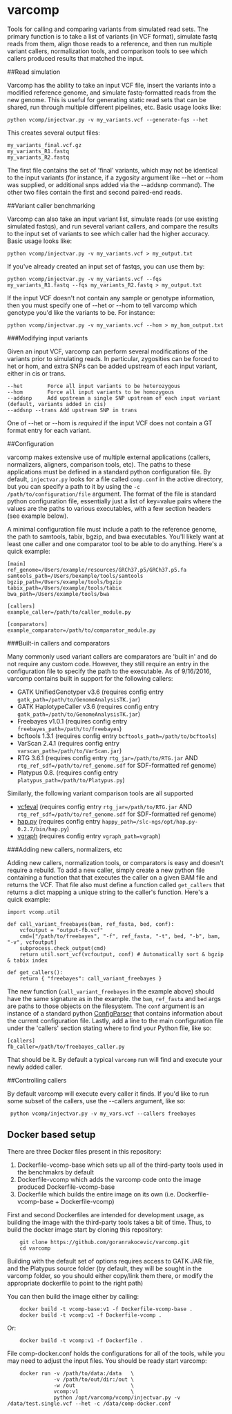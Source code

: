 # varcomp
Tools for calling and comparing variants from simulated read sets. The primary function is to take a list of variants (in VCF format), simulate fastq reads from them, align those reads to a reference, and then run multiple variant callers, normalization tools, and comparison tools to see which callers produced results that matched the input. 

##Read simulation

Varcomp has the ability to take an input VCF file, insert the variants into a modified reference genome, and simulate fastq-formatted reads from the new genome. This is useful for generating static read sets that can  be shared, run through multiple different pipelines, etc. Basic usage looks like:

    python vcomp/injectvar.py -v my_variants.vcf --generate-fqs --het 

This creates several output files:

    my_variants_final.vcf.gz
    my_variants_R1.fastq
    my_variants_R2.fastq
    
The first file contains the set of 'final' variants, which may not be identical to the input variants (for instance, if a zygosity argument like --het or --hom was supplied, or additional snps added via the --addsnp command). The other two files contain the first and second paired-end reads.

##Variant caller benchmarking

Varcomp can also take an input variant list, simulate reads (or use existing simulated fastqs), and run several variant callers, and compare the results to the input set of variants to see which caller had the higher accuracy. Basic usage looks like:

    python vcomp/injectvar.py -v my_variants.vcf > my_output.txt
    
If you've already created an input set of fastqs, you can use them by: 

    python vcomp/injectvar.py -v my_variants.vcf --fqs my_variants_R1.fastq --fqs my_variants_R2.fastq > my_output.txt
    
If the input VCF doesn't not contain any sample or genotype information, then you must specify one of --het or --hom to tell varcomp which genotype you'd like the variants to be. For instance:

    python vcomp/injectvar.py -v my_variants.vcf --hom > my_hom_output.txt

    
###Modifying input variants

Given an input VCF, varcomp can perform several modifications of the variants prior to simulating reads. In particular, zygosities can be forced to het or hom, and extra SNPs can be added upstream of each input variant, either in cis or trans. 

    --het        Force all input variants to be heterozygous
    --hom        Force all input variants to be homozygous
    --addsnp     Add upstream a single SNP upstream of each input variant (default, variants added in cis)
    --addsnp --trans Add upstream SNP in trans
   
One of --het or --hom is *required* if the input VCF does not contain a GT format entry for each variant.


##Configuration
 
 varcomp makes extensive use of multiple external applications (callers, normalizers, aligners, comparison tools, etc). The paths to these applications must be defined in a standard python configuration file. By default, `injectvar.py` looks for a file called `comp.conf` in the active directory, but you can specify a path to it by using the `-c /path/to/configuration/file` argument. The format of the file is standard python configuration file, essentially just a list of key=value pairs where the values are the paths to various executables, with a few section headers (see example below). 
 
 A minimal configuration file must include a path to the reference genome, the path to samtools, tabix, bgzip, and bwa executables. You'll likely want at least one caller and one comparator tool to be able to do anything. Here's a quick example: 
 
    [main]
    ref_genome=/Users/example/resources/GRCh37.p5/GRCh37.p5.fa
    samtools_path=/Users/bexample/tools/samtools
    bgzip_path=/Users/example/tools/bgzip
    tabix_path=/Users/example/tools/tabix
    bwa_path=/Users/example/tools/bwa
 
    [callers]
    example_caller=/path/to/caller_module.py

    [comparators]
    example_comparator=/path/to/comparator_module.py
   
###Built-in callers and comparators

Many commonly used variant callers are comparators are 'built in' and do not require any custom code. However, they still require an entry in the configuration file to specify the path to the executable. As of 9/16/2016, varcomp contains built in support for the following callers:

  - GATK UnifiedGenotyper v3.6 (requires config entry `gatk_path=/path/to/GenomeAnalysisTK.jar`)
  - GATK HaplotypeCaller  v3.6 (requires config entry `gatk_path=/path/to/GenomeAnalysisTK.jar`)
  - Freebayes v1.0.1 (requires config entry `freebayes_path=/path/to/freebayes`)
  - bcftools 1.3.1 (requires config entry `bcftools_path=/path/to/bcftools`)
  - VarScan 2.4.1 (requires config entry `varscan_path=/path/to/VarScan.jar`)
  - RTG 3.6.1 (requires config entry `rtg_jar=/path/to/RTG.jar` AND `rtg_ref_sdf=/path/to/ref_genome.sdf` for SDF-formatted ref genome)
  - Platypus 0.8. (requires config entry `platypus_path=/path/to/Platypus.py`)
   
Similarly, the following variant comparison tools are all supported

  - [vcfeval](http://realtimegenomics.com/products/rtg-tools/) (requires config entry `rtg_jar=/path/to/RTG.jar` AND `rtg_ref_sdf=/path/to/ref_genome.sdf` for SDF-formatted ref genome)
  - [hap.py](https://github.com/Illumina/hap.py) (requires config entry `happy_path=/slc-ngs/opt/hap.py-0.2.7/bin/hap.py`)
  - [vgraph](https://github.com/bioinformed/vgraph) (requires config entry `vgraph_path=vgraph`)

###Adding new callers, normalizers, etc

Adding new callers, normalization tools, or comparators is easy and doesn't require a rebuild. To add a new caller, simply create a new python file containing a function that that executes the caller on a given BAM file and returns the VCF. That file also must define a function called `get_callers` that returns a dict mapping a unique string to the caller's function. Here's a quick example:

    import vcomp.util 
    
    def call_variant_freebayes(bam, ref_fasta, bed, conf):
        vcfoutput = "output-fb.vcf"
        cmd=["/path/to/freebayes", "-f", ref_fasta, "-t", bed, "-b", bam, "-v", vcfoutput]
        subprocess.check_output(cmd)
        return util.sort_vcf(vcfoutput, conf) # Automatically sort & bgzip & tabix index 
    
    def get_callers():
        return { "freebayes": call_variant_freebayes }

The new function (`call_variant_freebayes` in the example above) should have the same signature as in the example. the `bam`, `ref_fasta` and `bed` args are paths to those objects on the filesystem. The `conf` argument is an instance of a standard python [ConfigParser](https://docs.python.org/2/library/configparser.html) that contains information about the current configuration file. 
Lastly, add a line to the main configuration file under the 'callers' section stating where to find your Python file, like so:

    [callers]
    fb_caller=/path/to/freebayes_caller.py

 That should be it. By default a typical `varcomp` run will find and execute your newly added caller.  
 
 ##Controlling callers
 
 By default varcomp will execute every caller it finds. If you'd like to run some subset of the callers, use the --callers argument, like so:
 
     python vcomp/injectvar.py -v my_vars.vcf --callers freebayes
     


## Docker based setup

There are three Docker files present in this repository:
1. Dockerfile-vcomp-base which sets up all of the third-party tools used in the benchmakrs by default
2. Dockerfile-vcomp which adds the varcomp code onto the image produced Dockerfile-vcomp-base
3. Dockerfile which builds the entire image on its own (i.e. Dockerfile-vcomp-base + Dockerfile-vcomp)

First and second Dockerfiles are intended for development usage, as building the image with the third-party tools takes a bit of time.
Thus, to build the docker image start by cloning this repository:

        git clone https://github.com/goranrakocevic/varcomp.git
        cd varcomp

Building with the default set of options requires access to GATK JAR file, and the Platypus source folder (by default, they will be sought in the varcomp folder, so you should either copy/link them there, or modify the appropriate dockerfile to point to the right path)

You can then build the image either by calling:

        docker build -t vcomp-base:v1 -f Dockerfile-vcomp-base .
        docker build -t vcomp:v1 -f Dockerfile-vcomp .

Or:
    
        docker build -t vcomp:v1 -f Dockerfile .

File comp-docker.conf holds the configurations for all of the tools, while you may need to adjust the input files.
You should be ready  start varcomp:

        docker run -v /path/to/data:/data   \
                   -v /path/to/out/dir:/out \
                   -w /out                  \
                   vcomp:v1                 \
                   python /opt/varcomp/vcomp/injectvar.py -v /data/test.single.vcf --het -c /data/comp-docker.conf


